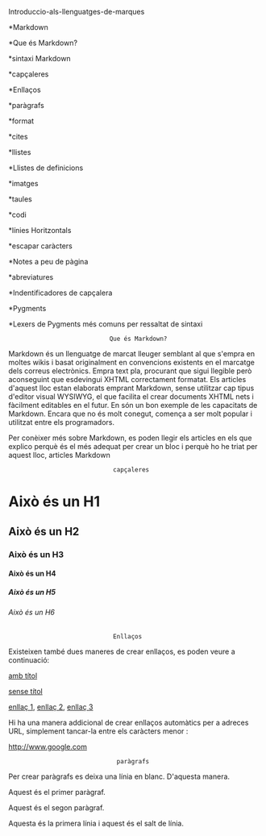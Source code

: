 Introduccio-als-llenguatges-de-marques


*Markdown

  *Que és Markdown?
  
*sintaxi Markdown

  *capçaleres
  
  *Enllaços
  
  *paràgrafs
  
  *format
  
  *cites
  
  *llistes
  
  *Llistes de definicions
  
  *imatges
  
  *taules
  
  *codi
  
  *línies Horitzontals
  
  *escapar caràcters
  
  *Notes a peu de pàgina
  
  *abreviatures
  
  *Indentificadores de capçalera
  
*Pygments

  *Lexers de Pygments més comuns per ressaltat de sintaxi
  
                                Que és Markdown?
Markdown és un llenguatge de marcat lleuger semblant al que s'empra en moltes wikis i basat originalment en convencions existents en el marcatge dels correus electrònics. Empra text pla, procurant que sigui llegible però aconseguint que esdevingui XHTML correctament formatat. Els articles d'aquest lloc estan elaborats emprant Markdown, sense utilitzar cap tipus d'editor visual WYSIWYG, el que facilita el crear documents XHTML nets i fàcilment editables en el futur. En són un bon exemple de les capacitats de Markdown. Encara que no és molt conegut, comença a ser molt popular i utilitzat entre els programadors.

Per conèixer més sobre Markdown, es poden llegir els articles en els que explico perquè és el més adequat per crear un bloc i perquè ho he triat per aquest lloc, articles Markdown

                                 capçaleres
# Això és un H1    

## Això és un H2

### Això és un H3

#### Això és un H4

##### Això és un H5

###### Això és un H6
                                 
                                 Enllaços
Existeixen també dues maneres de crear enllaços, es poden veure a continuació:

   
[amb títol](http://www.google.es "google")

[sense títol](http://www.google.es)

[enllaç 1][1], [enllaç 2][2], [enllaç 3][3]

 [1]: http://www.google.es
 [2]: http://www.yahoo.es
 [3]: http://www.bing.com

  Hi ha una manera addicional de crear enllaços automàtics per a adreces URL, simplement tancar-la entre els caràcters menor <que i major que>:
  
  <http://www.google.com>
  
                                  paràgrafs
Per crear paràgrafs es deixa una línia en blanc. D'aquesta manera.

Aquest és el primer paràgraf.

Aquest és el segon paràgraf.


Aquesta és la primera línia
i aquest és el salt de línia.



